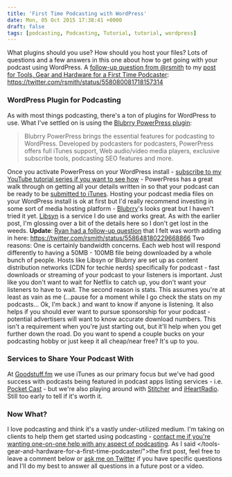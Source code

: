 ```yaml
---
title: 'First Time Podcasting with WordPress'
date: Mon, 05 Oct 2015 17:38:41 +0000
draft: false
tags: [podcasting, Podcasting, Tutorial, tutorial, wordpress]
---
```


What plugins should you use? How should you host your files? Lots of questions and a few answers in this one about how to get going with your podcast using WordPress. A [follow-up question from @rsmith](https://twitter.com/rsmith/status/558080081718157314) to my [post for Tools, Gear and Hardware for a First Time Podcaster](http://podcastproduction.pro/tools-gear-and-hardware-for-a-first-time-podcaster/): https://twitter.com/rsmith/status/558080081718157314

### WordPress Plugin for Podcasting

As with most things podcasting, there's a ton of plugins for WordPress to use. What I've settled on is using the [Blubrry PowerPress plugin](http://wordpress.org/extend/plugins/powerpress/):

> Blubrry PowerPress brings the essential features for podcasting to WordPress. Developed by podcasters for podcasters, PowerPress offers full iTunes support, Web audio/video media players, exclusive subscribe tools, podcasting SEO features and more.

Once you activate PowerPress on your WordPress install - [subscribe to my YouTube tutorial series if you want to see how](http://youtu.be/_dQr69-dkbU?list=PL5WkkylZGJ0ux8Uu-zS9wLmoP4U00QVCR) - PowerPress has a great walk through on getting all your details written in so that your podcast can be ready to be [submitted to iTunes](https://phobos.apple.com/WebObjects/MZFinance.woa/wa/publishPodcast). Hosting your podcast media files on your WordPress install is ok at first but I'd really recommend investing in some sort of media hosting platform - [Blubrry](http://create.blubrry.com/resources/podcast-media-hosting/)'s looks great but I haven't tried it yet. [Libsyn](http://www.libsyn.com) is a service I do use and works great. As with the earlier post, I'm glossing over a bit of the details here so I don't get lost in the weeds. **Update**: [Ryan had a follow-up question](https://twitter.com/rsmith/status/558648180229668866) that I felt was worth adding in here: https://twitter.com/rsmith/status/558648180229668866 Two reasons: One is certainly bandwidth concerns. Each web host will respond differently to having a 50MB - 100MB file being downloaded by a whole bunch of people. Hosts like Libsyn or Blubrry are set up as content distribution networks (CDN for techie nerds) specifically for podcast - fast downloads or streaming of your podcast to your listeners is important. Just like you don't want to wait for Netflix to catch up, you don't want your listeners to have to wait. The second reason is stats. This assumes you're at least as vain as me (...pause for a moment while I go check the stats on my podcasts... Ok, I'm back.) and want to know if anyone is listening. It also helps if you should ever want to pursue sponsorship for your podcast - potential advertisers will want to know accurate download numbers. This isn't a requirement when you're just starting out, but it'll help when you get further down the road. Do you want to spend a couple bucks on your podcasting hobby or just keep it all cheap/near free? It's up to you.

### Services to Share Your Podcast With

At [Goodstuff.fm](http://goodstuff.fm) we use iTunes as our primary focus but we've had good success with podcasts being featured in podcast apps listing services - i.e. [Pocket Cast](https://play.pocketcasts.com) - but we're also playing around with [Stitcher](http://www.stitcher.com) and [iHeartRadio](http://www.iheart.com). Still too early to tell if it's worth it.

### Now What?

I love podcasting and think it's a vastly under-utilized medium. I'm taking on clients to help them get started using podcasting - [contact me if you're wanting one-on-one help with any aspect of podcasting](/contact/). As I said </tools-gear-and-hardware-for-a-first-time-podcaster/">the first post, feel free to leave a comment below or [ask me on Twitter](http://www.twitter.com/ichris) if you have specific questions and I'll do my best to answer all questions in a future post or a video.
